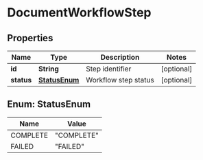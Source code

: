 

# DocumentWorkflowStep


## Properties

| Name | Type | Description | Notes |
|------------ | ------------- | ------------- | -------------|
|**id** | **String** | Step identifier |  [optional] |
|**status** | [**StatusEnum**](#StatusEnum) | Workflow step status |  [optional] |



## Enum: StatusEnum

| Name | Value |
|---- | -----|
| COMPLETE | &quot;COMPLETE&quot; |
| FAILED | &quot;FAILED&quot; |



